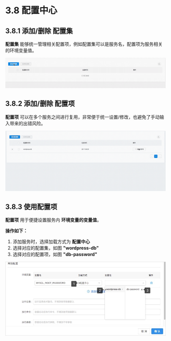 # 3.8 配置中心

## 3.8.1 添加/删除 配置集

**配置集** 能够统一管理相关配置项，例如配置集可以是服务名，配置项为服务相关的环境变量值。

![](_figures/user-guide/configmap-create.gif)

## 3.8.2 添加/删除 配置项</span>

**配置项** 可以在多个服务之间进行复用，非常便于统一设置/修改，也避免了手动输入带来的出错风险。

![](_figures/user-guide/configmap-items.gif)

## 3.8.3 使用配置项

**配置项** 用于便捷设置服务内 **环境变量的变量值**。

**操作如下：**  
1. 添加服务时，选择加载方式为 **配置中心**  
2. 选择对应的配置集，如图 **"wordpress-db"**  
3. 选择对应的配置项，如图 **"db-password"**

![](_figures/user-guide/configmap-add-item.png)